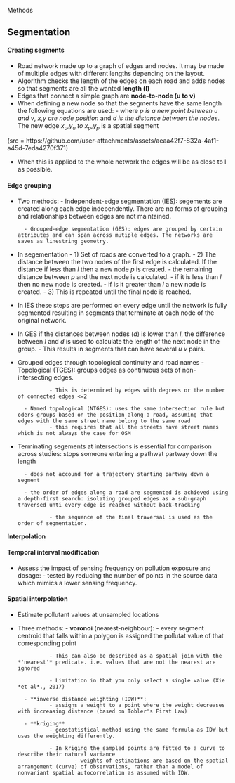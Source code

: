 Methods
## **Segmentation**
#### Creating segments
- Road network made up to a graph of edges and nodes. It may be made of multiple edges with different lengths depending on the layout.
- Algorithm checks the length of the edges on each road and adds nodes so that segments are all the wanted **length (l)**
- Edges that connect a simple graph are **node-to-node (u to v)**
- When defining a new node so that the segments have the same length the following equations are used:
		- where *p is a new point between u and v*, *x,y are node position* and *d is the distance between the nodes*. The new edge *x<sub>u</sub>,y<sub>u</sub> to x<sub>p</sub>,y<sub>p</sub>* is a spatial segment

<p align = "centre">(src = https://github.com/user-attachments/assets/aeaa42f7-832a-4af1-a45d-7eda4270f371)</p>

- When this is applied to the whole network the edges will be as close to l as possible.

#### Edge grouping
- Two methods:
		- Independent-edge segmentation (IES): segements are created along each edge independently. There are no forms of grouping and relationships between edges are not maintained.

		- Grouped-edge segmentation (GES): edges are grouped by certain attributes and can span across mutiple edges. The networks are saves as linestring geometry.

- In segementation 
		- 1) Set of roads are converted to a graph. 
		- 2) The distance between the two nodes of the first edge is calculated. If the distance if less than *l* then a new node *p* is created.
				- the remaining distance between *p* and the next node is calculated.
						- if it is less than *l* then no new node is created.
						- if is it greater than *l* a new node is created.
		- 3) This is repeated until the final node is reached.

- In IES these steps are performed on every edge until the network is fully segmented resulting in segments that terminate at each node of the original network.

- In GES if the distances between nodes (*d*) is lower than *l*, the difference between *l* and *d* is used to calculate the length of the next node in the group.
		- This results in segments that can have several *u v* pairs.

- Grouped edges through topological continuity and road names
		- Topological (TGES): groups edges as continuous sets of non-intersecting edges.

				- This is determined by edges with degrees or the number of connected edges <=2

		- Named topological (NTGES): uses the same intersection rule but oders groups based on the position along a road, assuming that edges with the same street name belong to the same road
				- this requires that all the streets have street names which is not always the case for OSM

- Terminating segements at intersections is essential for comparison across studies: stops someone entering a pathwat partway down the length
	
		- does not accound for a trajectory starting partway down a segment

		- the order of edges along a road are segmented is achieved using a depth-first search: isolating grouped edges as a sub-graph traversed unti every edge is reached without back-tracking

				- the sequence of the final traversal is used as the order of segmentation.



**Interpolation**

#### Temporal interval modification

- Assess the impact of sensing frequency on pollution exposure and dosage: 
		- tested by reducing the number of points in the source data which mimics a lower sensing frequency.


#### Spatial interpolation

- Estimate pollutant values at unsampled locations
- Three methods:
		- **voronoi** (nearest-neighbour):
				- every segment centroid that falls within a polygon is assigned the pollutat value of that corresponding point

				- This can also be described as a spatial join with the *'nearest'* predicate. i.e. values that are not the nearest are ignored

				- Limitation in that you only select a single value (Xie *et al*., 2017)

		- **inverse distance weighting (IDW)**:
				- assigns a weight to a point where the weight decreases with increasing distance (based on Tobler's First Law) 

		- **kriging**
				- geostatistical method using the same formula as IDW but uses the weighting differently.

				- In kriging the sampled points are fitted to a curve to describe their natural variance
						- weights of estimations are based on the spatial arrangement (curve) of observations, rather than a model of nonvariant spatial autocorrelation as assumed with IDW.

